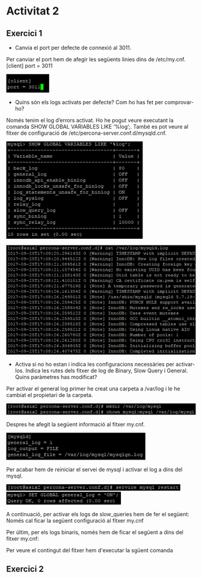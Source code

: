 # Activitat 2

## Exercici 1

- Canvia el port per defecte de connexió al 3011.

Per canviar el port hem de afegir les següents linies dins de /etc/my.cnf.
[client]
port =  3011

![captura](https://github.com/Shyrkoon/Base-de-dades/blob/master/Activitat2/img/port.png)

- Quins són els logs activats per defecte? Com ho has fet per comprovar-ho?

Només tenim el log d’errors activat. Ho he pogut veure executant la comanda SHOW GLOBAL VARIABLES LIKE ‘%log’;. També es pot veure al fitxer de configuració de /etc/percona-server.conf.d/mysqld.cnf.

![captura](https://github.com/Shyrkoon/Base-de-dades/blob/master/Activitat2/img/foto%20ej%202%201.png)

![captura](https://github.com/Shyrkoon/Base-de-dades/blob/master/Activitat2/img/foto%20ej%202%202.png)

- Activa si no ho estan i indica les configuracions necessàries per activar-los. Indica les rutes dels fitxer de log de Binary, Slow Query i General. Quins paràmetres has modificat?


Per activar el general log primer he creat una carpeta a /var/log i le he cambiat el propietari de la carpeta.

![captura](https://github.com/Shyrkoon/Base-de-dades/blob/master/Activitat2/img/foto%20ej%203%201.png)

Despres he afegit la següent informació al fitxer my.cnf.

![captura](https://github.com/Shyrkoon/Base-de-dades/blob/master/Activitat2/img/foto%20ej%203%202.png)

Per acabar hem de reiniciar el servei de mysql i activar el log a dins del mysql.

![captura](https://github.com/Shyrkoon/Base-de-dades/blob/master/Activitat2/img/foto%20ej%203%205.png)
![captura](https://github.com/Shyrkoon/Base-de-dades/blob/master/Activitat2/img/foto%20ej%203%203.png)


A continuació, per activar els logs de slow_queries hem de fer el següent:
Només cal ficar la següent configuració al fitxer my.cnf


Per últim, per els logs binaris, només hem de ficar el següent a dins del fitxer my.cnf:


Per veure el contingut del fitxer hem d'executar la sgüent comanda


## Exercici 2
